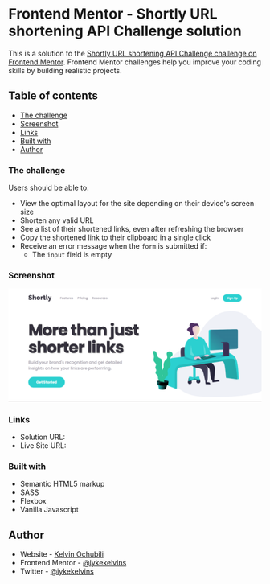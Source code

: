 # Frontend Mentor - Shortly URL shortening API Challenge solution

This is a solution to the [Shortly URL shortening API Challenge challenge on Frontend Mentor](https://www.frontendmentor.io/challenges/url-shortening-api-landing-page-2ce3ob-G). Frontend Mentor challenges help you improve your coding skills by building realistic projects.

## Table of contents

- [The challenge](#the-challenge)
- [Screenshot](#screenshot)
- [Links](#links)
- [Built with](#built-with)
- [Author](#author)

### The challenge

Users should be able to:

- View the optimal layout for the site depending on their device's screen size
- Shorten any valid URL
- See a list of their shortened links, even after refreshing the browser
- Copy the shortened link to their clipboard in a single click
- Receive an error message when the `form` is submitted if:
  - The `input` field is empty

### Screenshot

![](./solution-screenshot.png)

### Links

- Solution URL: []([https://your-solution-url.com](https://www.frontendmentor.io/challenges/url-shortening-api-landing-page-2ce3ob-G/hub))
- Live Site URL: [](https://url-shortening-api-iykekelvins.vercel.app/)

### Built with

- Semantic HTML5 markup
- SASS
- Flexbox
- Vanilla Javascript

## Author

- Website - [Kelvin Ochubili](https://kelvin-folio-v1.vercel.app)
- Frontend Mentor - [@iykekelvins](https://www.frontendmentor.io/profile/iykekelvins)
- Twitter - [@iykekelvins](https://www.twitter.com/iykekelvins)
